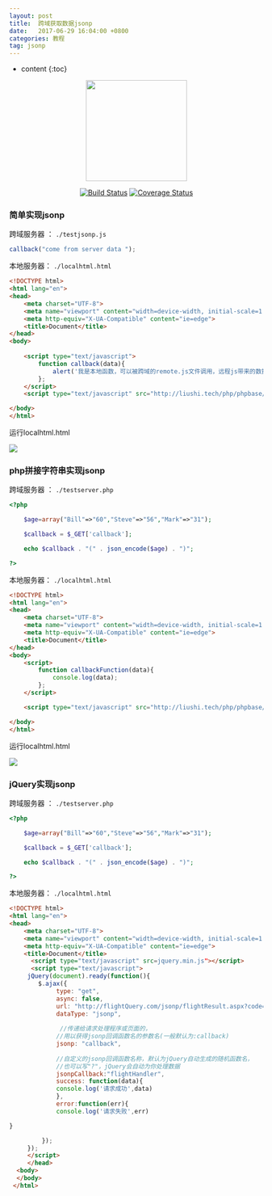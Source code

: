 ```yaml
---
layout: post
title:  跨域获取数据jsonp
date:   2017-06-29 16:04:00 +0800
categories: 教程
tag: jsonp
---
```



* content
{:toc}




<p align="center"><a href="https://wenjayliu.github.io/" target="_blank"><img width="200" src="http://osaxg77lz.bkt.clouddn.com/jsonptitle1.jpg"></a></p>

<p align="center">
  <a href="https://wenjayliu.github.io/"><img src="https://img.shields.io/circleci/project/vuejs/vue/dev.svg" alt="Build Status"></a>
  <a href="https://wenjayliu.github.io/"><img src="https://img.shields.io/codecov/c/github/vuejs/vue/dev.svg" alt="Coverage Status"></a>
</p>



### 简单实现jsonp

跨域服务器 ： `./testjsonp.js`
```javascript
callback("come from server data ");

```

本地服务器： `./localhtml.html`
```html
<!DOCTYPE html>
<html lang="en">
<head>
    <meta charset="UTF-8">
    <meta name="viewport" content="width=device-width, initial-scale=1.0">
    <meta http-equiv="X-UA-Compatible" content="ie=edge">
    <title>Document</title>
</head>
<body>
    
    <script type="text/javascript"> 
        function callback(data){
            alert('我是本地函数，可以被跨域的remote.js文件调用，远程js带来的数据是：' + data); 
        }; 
    </script> 
    <script type="text/javascript" src="http://liushi.tech/php/phpbase/jsonp/testjsonp.js"></script>

</body>
</html>
```
运行localhtml.html 
<p> <img src="http://osaxg77lz.bkt.clouddn.com/basicjsonp01.PNG"> </p>

### php拼接字符串实现jsonp

跨域服务器 ： `./testserver.php`
```php
<?php

    $age=array("Bill"=>"60","Steve"=>"56","Mark"=>"31");

    $callback = $_GET['callback'];

    echo $callback . "(" . json_encode($age) . ")";

?>

```

本地服务器： `./localhtml.html`
```html
<!DOCTYPE html>
<html lang="en">
<head>
    <meta charset="UTF-8">
    <meta name="viewport" content="width=device-width, initial-scale=1.0">
    <meta http-equiv="X-UA-Compatible" content="ie=edge">
    <title>Document</title>
</head>
<body>
    <script>
        function callbackFunction(data){
            console.log(data);
        }; 
    </script>

    <script type="text/javascript" src="http://liushi.tech/php/phpbase/jsonp/testserver.php?callback=callbackFunction"></script>

</body>
</html>
```
运行localhtml.html 
<p> <img src="http://osaxg77lz.bkt.clouddn.com/basicjsonp02.PNG"> </p>

### jQuery实现jsonp

跨域服务器 ： `./testserver.php`
```php
<?php

    $age=array("Bill"=>"60","Steve"=>"56","Mark"=>"31");

    $callback = $_GET['callback'];

    echo $callback . "(" . json_encode($age) . ")";

?>

```
本地服务器： `./localhtml.html`
```html
<!DOCTYPE html>
<html lang="en">
<head>
    <meta charset="UTF-8">
    <meta name="viewport" content="width=device-width, initial-scale=1.0">
    <meta http-equiv="X-UA-Compatible" content="ie=edge">
    <title>Document</title>
      <script type="text/javascript" src=jquery.min.js"></script>
      <script type="text/javascript">
     jQuery(document).ready(function(){
        $.ajax({
             type: "get",
             async: false,
             url: "http://flightQuery.com/jsonp/flightResult.aspx?code=CA1998",
             dataType: "jsonp",
             
              //传递给请求处理程序或页面的，
             //用以获得jsonp回调函数名的参数名(一般默认为:callback)
             jsonp: "callback",
             
             //自定义的jsonp回调函数名称，默认为jQuery自动生成的随机函数名，
             //也可以写"?"，jQuery会自动为你处理数据
             jsonpCallback:"flightHandler",
             success: function(data){
             console.log('请求成功',data)
             },
             error:function(err){
             console.log('请求失败',err)

}

         });
     });
     </script>
     </head>
  <body>
  </body>
 </html>

```




